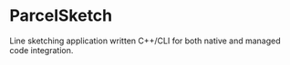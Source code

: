 # ParcelSketch
Line sketching application written C++/CLI for both native and managed code integration.
